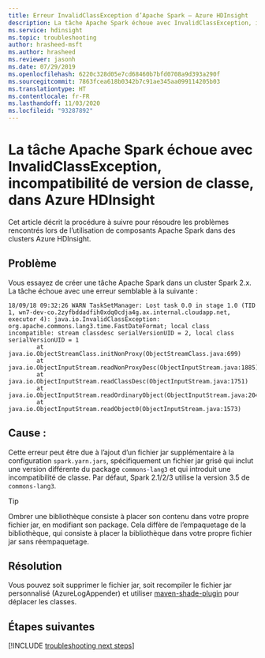 ```yaml
---
title: Erreur InvalidClassException d’Apache Spark – Azure HDInsight
description: La tâche Apache Spark échoue avec InvalidClassException, incompatibilité de version de classe, dans Azure HDInsight
ms.service: hdinsight
ms.topic: troubleshooting
author: hrasheed-msft
ms.author: hrasheed
ms.reviewer: jasonh
ms.date: 07/29/2019
ms.openlocfilehash: 6220c328d05e7cd68460b7bfd0708a9d393a290f
ms.sourcegitcommit: 7863fcea618b0342b7c91ae345aa099114205b03
ms.translationtype: HT
ms.contentlocale: fr-FR
ms.lasthandoff: 11/03/2020
ms.locfileid: "93287892"
---
```

# <a name="apache-spark-job-fails-with-invalidclassexception-class-version-mismatch-in-azure-hdinsight"></a>La tâche Apache Spark échoue avec InvalidClassException, incompatibilité de version de classe, dans Azure HDInsight

Cet article décrit la procédure à suivre pour résoudre les problèmes rencontrés lors de l’utilisation de composants Apache Spark dans des clusters Azure HDInsight.

## <a name="issue"></a>Problème

Vous essayez de créer une tâche Apache Spark dans un cluster Spark 2.x. La tâche échoue avec une erreur semblable à la suivante :

```
18/09/18 09:32:26 WARN TaskSetManager: Lost task 0.0 in stage 1.0 (TID 1, wn7-dev-co.2zyfbddadfih0xdq0cdja4g.ax.internal.cloudapp.net, executor 4): java.io.InvalidClassException:
org.apache.commons.lang3.time.FastDateFormat; local class incompatible: stream classdesc serialVersionUID = 2, local class serialVersionUID = 1
        at java.io.ObjectStreamClass.initNonProxy(ObjectStreamClass.java:699)
        at java.io.ObjectInputStream.readNonProxyDesc(ObjectInputStream.java:1885)
        at java.io.ObjectInputStream.readClassDesc(ObjectInputStream.java:1751)
        at java.io.ObjectInputStream.readOrdinaryObject(ObjectInputStream.java:2042)
        at java.io.ObjectInputStream.readObject0(ObjectInputStream.java:1573)
```

## <a name="cause"></a>Cause :

Cette erreur peut être due à l’ajout d’un fichier jar supplémentaire à la configuration `spark.yarn.jars`, spécifiquement un fichier jar grisé qui inclut une version différente du package `commons-lang3` et qui introduit une incompatibilité de classe. Par défaut, Spark 2.1/2/3 utilise la version 3.5 de `commons-lang3`.

> [!TIP]
> Ombrer une bibliothèque consiste à placer son contenu dans votre propre fichier jar, en modifiant son package. Cela diffère de l’empaquetage de la bibliothèque, qui consiste à placer la bibliothèque dans votre propre fichier jar sans réempaquetage.

## <a name="resolution"></a>Résolution

Vous pouvez soit supprimer le fichier jar, soit recompiler le fichier jar personnalisé (AzureLogAppender) et utiliser [maven-shade-plugin](https://maven.apache.org/plugins/maven-shade-plugin/examples/class-relocation.html) pour déplacer les classes.

## <a name="next-steps"></a>Étapes suivantes

[!INCLUDE [troubleshooting next steps](../../../includes/hdinsight-troubleshooting-next-steps.md)]